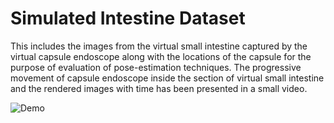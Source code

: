 # Simulated Intestine Dataset
This includes the images from the virtual small intestine captured by the virtual capsule endoscope along with the locations of the capsule for the purpose of evaluation of pose-estimation techniques.
The progressive movement of capsule endoscope inside the section of virtual small intestine and the rendered images with time has been presented in a small video.

![Demo](sample/output.gif)
